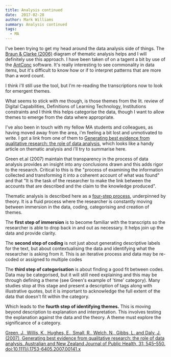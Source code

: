 ```yaml
---
title: Analysis continued
date:  2017-02-28
author: Mark Williams
summary: Analysis continued
tags: 
  - MA
---
```

I've been trying to get my head around the data analysis side of things. The [Braun & Clarke (2006)](https://www.researchgate.net/profile/Eliana_Gallardo_Echenique/publication/275952540/figure/fig1/AS:294476196139009@1447220004396/Figure-1-Phases-of-Thematic-Analysis-Adapted-from-Braun-Clarke-2006-p-87.png) diagram of thematic analysis helps and I will definitely use this approach. I have been taken of on a tagent a bit by use of the [AntConc](http://www.laurenceanthony.net/software.html) software. It's really interesting to see commonality in data items, but it's difficult to know how or if to interpret patterns that are more than a word count.

I think i'll still use the tool, but I'm re-reading the transcriptions now to look for emergent themes.

What seems to stick with me though, is those themes from the lit. review of Digital Capabilities, Definitions of Learning Technology, Institutions constraints and I think this helps categorise the data, though I want to allow themes to emerge from the data where appropriate.

I've also been in touch with my fellow MA students and colleagues, as having moved away from the area, i'm feeling a bit lost and unmotivated to write.  I got a link from one of them to [Generating best evidence from qualitative research: the role of data analysis](http://onlinelibrary.wiley.com/doi/10.1111/j.1753-6405.2007.00141.x/full), which looks like a handy article on thematic analysis and i'll try to summarise here.

Green et.al (2007) maintain that transparency in the process of data analysis provides an insight into any conclusions drawn and this adds rigor to the research. Critical to this is the "process of examining the information collected and transforming it into a coherent account of what was found" and that "It is the task of the researcher to make the link between the accounts that are described and the claim to the knowledge produced".

Thematic analysis is described here as a [four-step process](http://onlinelibrary.wiley.com/store/10.1111/j.1753-6405.2007.00141.x/asset/image_n/AZPH_141_f1.gif?v=1&t=j1w5akkg&s=228214e54718b1424f29939fe27d62696f04f51c), underpinned by theory. It is a fluid process where the researcher is constantly moving between immersion in the data, coding, categorising and creation of themes.

The **first step of immersion** is to become familiar with the transcripts so the researcher is able to drop back in and out as necessary. It helps join up the data and provide clarity.

The **second step of coding** is not just about generating descriptive labels for the text, but about contextualising the data and identifying what the researcher is asking from it. This is an iterative process and data may be re-coded or assigned to multiple codes

The **third step of categorisation** is about finding a good fit between codes. Data may be categorised, but it will still need explaining and this may be through defining a theme (see Green's example of 'time' category). Many studies stop at this stage and present a description of tags along with illustrative quotes, but it is important to acknowledge the full extent of the data that doesn't fit within the category.

Which leads to the **fourth step of identifying themes.** This is moving beyond description to explanation and interpretation. This involves testing the explanation against the data and the theory. A theme must explore the significance of a category.

[Green, J., Willis, K., Hughes, E., Small, R., Welch, N., Gibbs, L. and Daly, J. (2007), Generating best evidence from qualitative research: the role of data analysis. Australian and New Zealand Journal of Public Health, 31: 545–550. doi:10.1111/j.1753-6405.2007.00141.x](http://onlinelibrary.wiley.com/doi/10.1111/j.1753-6405.2007.00141.x/full)
